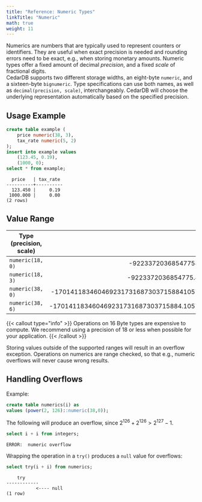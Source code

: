 ```yaml
---
title: "Reference: Numeric Types"
linkTitle: "Numeric"
math: true
weight: 11
---
```


Numerics are numbers that are typically used to represent counters or identifiers.
They are useful when exact precision is needed and rounding errors need to be exact, e.g., when storing monetary amounts.
Numeric types offer a fixed amount of decimal *precision*, and a fixed *scale* of fractional digits.  
CedarDB supports two different storage widths, an eight-byte `numeric`, and a sixteen-byte `bignumeric`.
Type specifications can use both names, as well as `decimal(precision, scale)`, interchangeably.
CedarDB will choose the underlying representation automatically based on the specified precision.

## Usage Example
```sql
create table example (
    price numeric(38, 3),
    tax_rate numeric(5, 2)
);
insert into example values
    (123.45, 0.19),
    (1000, 0);
select * from example;
```

```
  price   | tax_rate 
----------+----------
  123.450 |     0.19
 1000.000 |     0.00
(2 rows)
```

## Value Range

| Type (precision, scale) |                                       Min |                                      Max | Underlying |
|-------------------------|------------------------------------------:|-----------------------------------------:|-----------:|
| `numeric(18, 0)`        |                      -9223372036854775808 |                      9223372036854775807 |     8 Byte |
| `numeric(18, 3)`        |                     -9223372036854775.808 |                     9223372036854775.807 |     8 Byte |
| `numeric(38, 0)`        |  -170141183460469231731687303715884105728 |  170141183460469231731687303715884105727 |    16 Byte |
| `numeric(38, 6)`        | -170141183460469231731687303715884.105728 | 170141183460469231731687303715884.105727 |    16 Byte |

{{< callout type="info" >}}
Operations on 16&nbsp;Byte types are expensive to compute.
We recommend using a precision of 18 or less when possible for your application.
{{< /callout >}}


Storing values outside of the supported ranges will result in an overflow exception.
Operations on numerics are range checked, so that e.g., numeric overflows will never cause wrong results.


## Handling Overflows

Example:
```sql
create table numerics(i) as 
values (power(2, 126)::numeric(38,0));
```

The following will produce an overflow, since $2^{126} + 2^{126} > 2^{127}-1$.
```sql
select i + i from integers;
```
```
ERROR:  numeric overflow
```

Wrapping the operation in a `try()` produces a `null` value for overflows:
```sql
select try(i + i) from numerics;
```
```
    try     
------------
           <---- null
(1 row)
```

